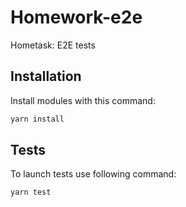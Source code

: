 # Homework-e2e

Hometask: E2E tests

## Installation 

Install modules with this command:

```bash
yarn install
```

## Tests

To launch tests use following command:

```bash
yarn test
```